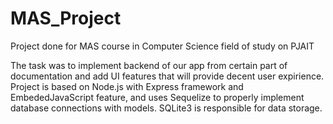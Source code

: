 # MAS_Project
Project done for MAS course in Computer Science field of study on PJAIT

The task was to implement backend of our app from certain part of documentation and add UI features
that will provide decent user expirience. Project is based on Node.js with Express framework and
EmbededJavaScript feature, and uses Sequelize to properly implement database connections with models. 
SQLite3 is responsible for data storage. 
